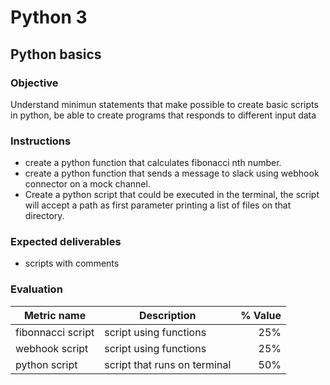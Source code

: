 # Python 3
## Python basics

### Objective
Understand minimun statements that make possible to create basic scripts in python, be able to create programs that responds to different input data

### Instructions
- create a python function that calculates fibonacci nth number.
- create a python function that sends a message to slack using webhook connector on a mock channel.
- Create a python script that could be executed in the terminal, the script will accept a path as first parameter printing a list of files on that directory.

### Expected deliverables
- scripts with comments

### Evaluation

| Metric name | Description | % Value |
| ----------- |-------------| -------:|
| fibonnacci script | script using functions | 25% |
| webhook script | script using functions | 25% |
| python script | script that runs on terminal | 50% |
